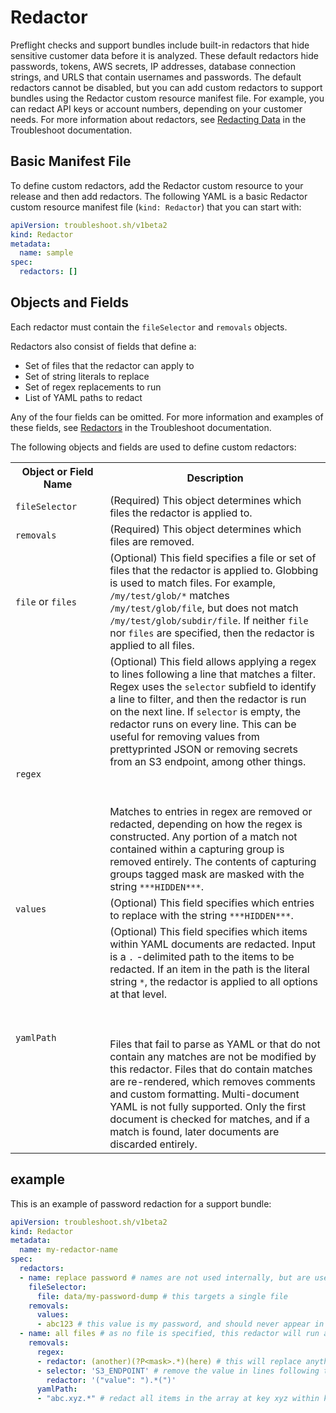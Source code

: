 # Redactor

Preflight checks and support bundles include built-in redactors that hide sensitive customer data before it is analyzed. These default redactors hide passwords, tokens, AWS secrets, IP addresses, database connection strings, and URLS that contain usernames and passwords. The default redactors cannot be disabled, but you can add custom redactors to support bundles using the Redactor custom resource manifest file. For example, you can redact API keys or account numbers, depending on your customer needs. For more information about redactors, see [Redacting Data](https://troubleshoot.sh/docs/redact/) in the Troubleshoot documentation.

## Basic Manifest File

To define custom redactors, add the Redactor custom resource to your release and then add redactors. The following YAML is a basic Redactor custom resource manifest file (`kind: Redactor`) that you can start with:

```yaml
apiVersion: troubleshoot.sh/v1beta2
kind: Redactor
metadata:
  name: sample
spec:
  redactors: []
```

## Objects and Fields

Each redactor must contain the `fileSelector` and `removals` objects.

Redactors also consist of fields that define a:

- Set of files that the redactor can apply to
- Set of string literals to replace
- Set of regex replacements to run
- List of YAML paths to redact

Any of the four fields can be omitted. For more information and examples of these fields, see [Redactors](https://troubleshoot.sh/docs/redact/redactors/) in the Troubleshoot documentation.

The following objects and fields are used to define custom redactors:

<table>
  <tr>
    <th width="30%">Object or Field Name</th>
    <th width="70%">Description</th>
  </tr>
  <tr>
    <td><code>fileSelector</code></td>
    <td>(Required) This object determines which files the redactor is applied to.</td>
  </tr>
  <tr>
    <td><code>removals</code></td>
    <td>(Required) This object determines which files are removed.</td>
  </tr>
  <tr>
    <td><code>file</code> or <code>files</code></td>
    <td>(Optional) This field specifies a file or set of files that the redactor is applied to. Globbing is used to match files. For example, <code>/my/test/glob/*</code> matches <code>/my/test/glob/file</code>, but does not match <code>/my/test/glob/subdir/file</code>. If neither <code>file</code> nor <code>files</code> are specified, then the redactor is applied to all files.</td>
  </tr>
  <tr>
    <td><code>regex</code></td>
    <td>(Optional) This field allows applying a regex to lines following a line that matches a filter. Regex uses the <code>selector</code> subfield to identify a line to filter, and then the redactor is run on the next line. If <code>selector</code> is empty, the redactor runs on every line. This can be useful for removing values from prettyprinted JSON or removing secrets from an S3 endpoint, among other things. <br></br><br></br>Matches to entries in regex are removed or redacted, depending on how the regex is constructed. Any portion of a match not contained within a capturing group is removed entirely. The contents of capturing groups tagged mask are masked with the string <code>***HIDDEN***</code>.</td>
  </tr>
  <tr>
    <td><code>values</code></td>
    <td>(Optional) This field specifies which entries to replace with the string <code>***HIDDEN***</code>.</td>
  </tr>
  <tr>
    <td><code>yamlPath</code></td>
    <td>(Optional) This field specifies which items within YAML documents are redacted. Input is a <code>.</code> -delimited path to the items to be redacted. If an item in the path is the literal string <code>*</code>, the redactor is applied to all options at that level. <br></br><br></br>Files that fail to parse as YAML or that do not contain any matches are not be modified by this redactor. Files that do contain matches are re-rendered, which removes comments and custom formatting. Multi-document YAML is not fully supported. Only the first document is checked for matches, and if a match is found, later documents are discarded entirely.</td>
  </tr>
</table>

## example

This is an example of password redaction for a support bundle:

```yaml
apiVersion: troubleshoot.sh/v1beta2
kind: Redactor
metadata:
  name: my-redactor-name
spec:
  redactors:
  - name: replace password # names are not used internally, but are useful for recordkeeping
    fileSelector:
      file: data/my-password-dump # this targets a single file
    removals:
      values:
      - abc123 # this value is my password, and should never appear in a support bundle
  - name: all files # as no file is specified, this redactor will run against all files
    removals:
      regex:
      - redactor: (another)(?P<mask>.*)(here) # this will replace anything between the strings `another` and `here` with `***HIDDEN***`
      - selector: 'S3_ENDPOINT' # remove the value in lines following those that contain the string S3_ENDPOINT
        redactor: '("value": ").*(")'
      yamlPath:
      - "abc.xyz.*" # redact all items in the array at key xyz within key abc in yaml documents
```
